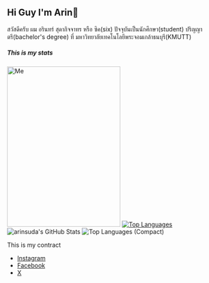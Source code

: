 ## Hi Guy I'm Arin👋
<p>สวัสดีครับ ผม อรินทร์ สุดากิจจาทร หรือ ซิค(six) ปัจจุบันเป็นนักศึกษา(student) ปริญญาตรี(bachelor's degree) ที่ มหาวิทยาลัยเทคโนโลยีพระจอมเกล้าธนบุรี(KMUTT)</p>

##### This is my stats
<span>
  <img src="https://github.com/arinsuda/arinsuda/blob/arinsuda/Client/25650728-1659102297577.jpg" alt="Me" width="265" height="375"/>
  <a href="https://github.com/anuraghazra/github-readme-stats">
    <img src="https://github-readme-stats.vercel.app/api/top-langs?username=arinsuda&layout=pie" alt="Top Languages" />
  </a>
</span>

<img src="https://github-readme-stats.vercel.app/api?username=arinsuda&theme=nord&show_icons=true&hide_border=true&count_private=true" alt="arinsuda's GitHub Stats" />
<img src="https://github-readme-stats.vercel.app/api/top-langs/?username=arinsuda&theme=nord&show_icons=true&hide_border=true&layout=compact" alt="Top Languages (Compact)" />

This is my contract
- [Instagram](https://www.instagram.com/sxxarxn/)
- [Facebook](https://www.facebook.com/Sixtiena16)
- [X](https://x.com/sixarin2002)
